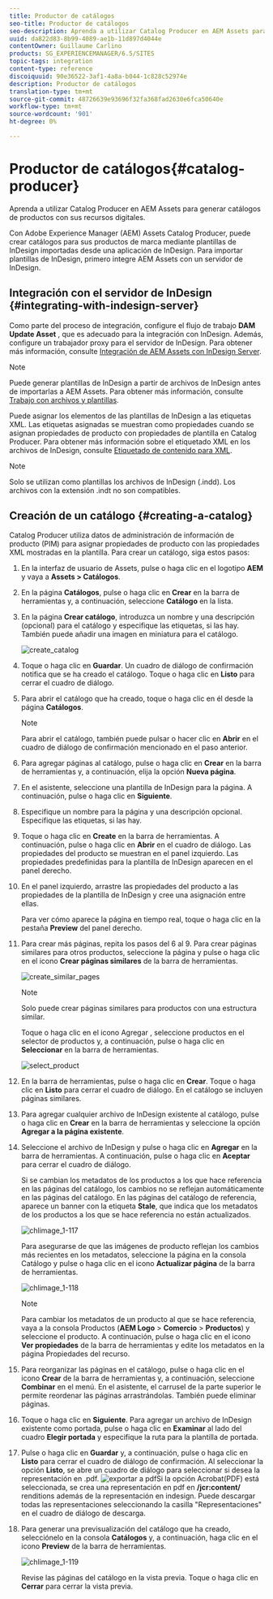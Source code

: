 ```yaml
---
title: Productor de catálogos
seo-title: Productor de catálogos
seo-description: Aprenda a utilizar Catalog Producer en AEM Assets para generar catálogos de productos con sus recursos digitales.
uuid: da822d83-8b99-4089-ae1b-11d897d4044e
contentOwner: Guillaume Carlino
products: SG_EXPERIENCEMANAGER/6.5/SITES
topic-tags: integration
content-type: reference
discoiquuid: 90e36522-3af1-4a8a-b044-1c828c52974e
description: Productor de catálogos
translation-type: tm+mt
source-git-commit: 48726639e93696f32fa368fad2630e6fca50640e
workflow-type: tm+mt
source-wordcount: '901'
ht-degree: 0%

---
```



# Productor de catálogos{#catalog-producer}

Aprenda a utilizar Catalog Producer en AEM Assets para generar catálogos de productos con sus recursos digitales.

Con Adobe Experience Manager (AEM) Assets Catalog Producer, puede crear catálogos para sus productos de marca mediante plantillas de InDesign importadas desde una aplicación de InDesign. Para importar plantillas de InDesign, primero integre AEM Assets con un servidor de InDesign.

## Integración con el servidor de InDesign {#integrating-with-indesign-server}

Como parte del proceso de integración, configure el flujo de trabajo **DAM Update Asset** , que es adecuado para la integración con InDesign. Además, configure un trabajador proxy para el servidor de InDesign. Para obtener más información, consulte [Integración de AEM Assets con InDesign Server](/help/assets/indesign.md).

>[!NOTE]
>
>Puede generar plantillas de InDesign a partir de archivos de InDesign antes de importarlas a AEM Assets. Para obtener más información, consulte [Trabajo con archivos y plantillas](https://helpx.adobe.com/indesign/using/files-templates.html).
>
>Puede asignar los elementos de las plantillas de InDesign a las etiquetas XML. Las etiquetas asignadas se muestran como propiedades cuando se asignan propiedades de producto con propiedades de plantilla en Catalog Producer. Para obtener más información sobre el etiquetado XML en los archivos de InDesign, consulte [Etiquetado de contenido para XML](https://helpx.adobe.com/indesign/using/tagging-content-xml.html).

>[!NOTE]
>
>Solo se utilizan como plantillas los archivos de InDesign (.indd). Los archivos con la extensión .indt no son compatibles.

## Creación de un catálogo {#creating-a-catalog}

Catalog Producer utiliza datos de administración de información de producto (PIM) para asignar propiedades de producto con las propiedades XML mostradas en la plantilla. Para crear un catálogo, siga estos pasos:

1. En la interfaz de usuario de Assets, pulse o haga clic en el logotipo **AEM** y vaya a **Assets > Catálogos**.
1. En la página **Catálogos**, pulse o haga clic en **Crear** en la barra de herramientas y, a continuación, seleccione **Catálogo** en la lista.
1. En la página **Crear catálogo**, introduzca un nombre y una descripción (opcional) para el catálogo y especifique las etiquetas, si las hay. También puede añadir una imagen en miniatura para el catálogo.

   ![create_catalog](assets/create_catalog.png)

1. Toque o haga clic en **Guardar**. Un cuadro de diálogo de confirmación notifica que se ha creado el catálogo. Toque o haga clic en **Listo** para cerrar el cuadro de diálogo.
1. Para abrir el catálogo que ha creado, toque o haga clic en él desde la página **Catálogos**.

   >[!NOTE]
   >
   >Para abrir el catálogo, también puede pulsar o hacer clic en **Abrir** en el cuadro de diálogo de confirmación mencionado en el paso anterior.

1. Para agregar páginas al catálogo, pulse o haga clic en **Crear** en la barra de herramientas y, a continuación, elija la opción **Nueva página**.
1. En el asistente, seleccione una plantilla de InDesign para la página. A continuación, pulse o haga clic en **Siguiente**.
1. Especifique un nombre para la página y una descripción opcional. Especifique las etiquetas, si las hay.
1. Toque o haga clic en **Create** en la barra de herramientas. A continuación, pulse o haga clic en **Abrir** en el cuadro de diálogo. Las propiedades del producto se muestran en el panel izquierdo. Las propiedades predefinidas para la plantilla de InDesign aparecen en el panel derecho.
1. En el panel izquierdo, arrastre las propiedades del producto a las propiedades de la plantilla de InDesign y cree una asignación entre ellas.

   Para ver cómo aparece la página en tiempo real, toque o haga clic en la pestaña **Preview** del panel derecho.

1. Para crear más páginas, repita los pasos del 6 al 9. Para crear páginas similares para otros productos, seleccione la página y pulse o haga clic en el icono **Crear páginas similares** de la barra de herramientas.

   ![create_similar_pages](assets/create_similar_pages.png)

   >[!NOTE]
   >
   >Solo puede crear páginas similares para productos con una estructura similar.

   Toque o haga clic en el icono Agregar , seleccione productos en el selector de productos y, a continuación, pulse o haga clic en **Seleccionar** en la barra de herramientas.

   ![select_product](assets/select_product.png)

1. En la barra de herramientas, pulse o haga clic en **Crear**. Toque o haga clic en **Listo** para cerrar el cuadro de diálogo. En el catálogo se incluyen páginas similares.
1. Para agregar cualquier archivo de InDesign existente al catálogo, pulse o haga clic en **Crear** en la barra de herramientas y seleccione la opción **Agregar a la página existente**.
1. Seleccione el archivo de InDesign y pulse o haga clic en **Agregar** en la barra de herramientas. A continuación, pulse o haga clic en **Aceptar** para cerrar el cuadro de diálogo.

   Si se cambian los metadatos de los productos a los que hace referencia en las páginas del catálogo, los cambios no se reflejan automáticamente en las páginas del catálogo. En las páginas del catálogo de referencia, aparece un banner con la etiqueta **Stale**, que indica que los metadatos de los productos a los que se hace referencia no están actualizados.

   ![chlimage_1-117](assets/chlimage_1-117a.png)

   Para asegurarse de que las imágenes de producto reflejan los cambios más recientes en los metadatos, seleccione la página en la consola Catálogo y pulse o haga clic en el icono **Actualizar página** de la barra de herramientas.

   ![chlimage_1-118](assets/chlimage_1-118a.png)

   >[!NOTE]
   >
   >Para cambiar los metadatos de un producto al que se hace referencia, vaya a la consola Productos (**AEM Logo** > **Comercio** > **Productos**) y seleccione el producto. A continuación, pulse o haga clic en el icono **Ver propiedades** de la barra de herramientas y edite los metadatos en la página Propiedades del recurso.

1. Para reorganizar las páginas en el catálogo, pulse o haga clic en el icono **Crear** de la barra de herramientas y, a continuación, seleccione **Combinar** en el menú. En el asistente, el carrusel de la parte superior le permite reordenar las páginas arrastrándolas. También puede eliminar páginas.

1. Toque o haga clic en **Siguiente**. Para agregar un archivo de InDesign existente como portada, pulse o haga clic en **Examinar** al lado del cuadro **Elegir portada** y especifique la ruta para la plantilla de portada.
1. Pulse o haga clic en **Guardar** y, a continuación, pulse o haga clic en **Listo** para cerrar el cuadro de diálogo de confirmación.
Al seleccionar la opción **Listo**, se abre un cuadro de diálogo para seleccionar si desea la representación en .pdf.
   ![exportar a ](assets/CatalogPDF.png)
pdfSi la opción Acrobat(PDF) está seleccionada, se crea una representación en pdf en   **/jcr:content/** renditions además de la representación en indesign. Puede descargar todas las representaciones seleccionando la casilla &quot;Representaciones&quot; en el cuadro de diálogo de descarga.

1. Para generar una previsualización del catálogo que ha creado, selecciónelo en la consola **Catálogos** y, a continuación, haga clic en el icono **Preview** de la barra de herramientas.

   ![chlimage_1-119](assets/chlimage_1-119a.png)

   Revise las páginas del catálogo en la vista previa. Toque o haga clic en **Cerrar** para cerrar la vista previa.

